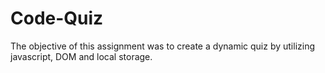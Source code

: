 # Code-Quiz

The objective of this assignment was to create a dynamic quiz by utilizing javascript, DOM and local storage.
